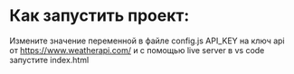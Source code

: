 # Как запустить проект:
Измените значение переменной в файле config.js API_KEY на ключ api от https://www.weatherapi.com/ и c помощью live server в vs code запустите index.html
